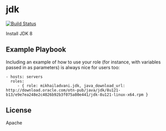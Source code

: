 jdk
=========
[![Build Status](https://travis-ci.org/mikhailadvani/jdk.svg?branch=master)](https://travis-ci.org/mikhailadvani/jdk)

Install JDK 8

Example Playbook
----------------

Including an example of how to use your role (for instance, with variables passed in as parameters) is always nice for users too:

    - hosts: servers
      roles:
         - { role: mikhailadvani.jdk, java_download_url: http://download.oracle.com/otn-pub/java/jdk/8u121-b13/e9e7ea248e2c4826b92b3f075a80e441/jdk-8u121-linux-x64.rpm }

License
-------

Apache